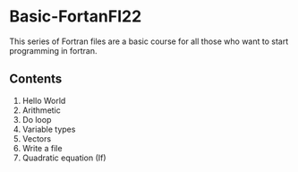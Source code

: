 # Basic-FortanFI22
This series of Fortran files are a basic course for all those who want to start programming in fortran.

## Contents

1. Hello World
2. Arithmetic
3. Do loop 
4. Variable types
5. Vectors
6. Write a file
7. Quadratic equation (If) 
